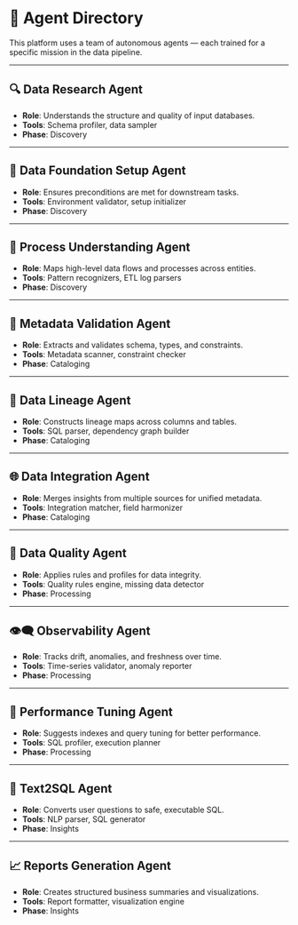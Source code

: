 # 🤖 Agent Directory

This platform uses a team of autonomous agents — each trained for a specific mission in the data pipeline.

---

## 🔍 Data Research Agent
- **Role**: Understands the structure and quality of input databases.
- **Tools**: Schema profiler, data sampler
- **Phase**: Discovery

---

## 🧱 Data Foundation Setup Agent
- **Role**: Ensures preconditions are met for downstream tasks.
- **Tools**: Environment validator, setup initializer
- **Phase**: Discovery

---

## 🔄 Process Understanding Agent
- **Role**: Maps high-level data flows and processes across entities.
- **Tools**: Pattern recognizers, ETL log parsers
- **Phase**: Discovery

---

## 🧬 Metadata Validation Agent
- **Role**: Extracts and validates schema, types, and constraints.
- **Tools**: Metadata scanner, constraint checker
- **Phase**: Cataloging

---

## 🔗 Data Lineage Agent
- **Role**: Constructs lineage maps across columns and tables.
- **Tools**: SQL parser, dependency graph builder
- **Phase**: Cataloging

---

## 🌐 Data Integration Agent
- **Role**: Merges insights from multiple sources for unified metadata.
- **Tools**: Integration matcher, field harmonizer
- **Phase**: Cataloging

---

## 🧪 Data Quality Agent
- **Role**: Applies rules and profiles for data integrity.
- **Tools**: Quality rules engine, missing data detector
- **Phase**: Processing

---

## 👁️‍🗨️ Observability Agent
- **Role**: Tracks drift, anomalies, and freshness over time.
- **Tools**: Time-series validator, anomaly reporter
- **Phase**: Processing

---

## 🚀 Performance Tuning Agent
- **Role**: Suggests indexes and query tuning for better performance.
- **Tools**: SQL profiler, execution planner
- **Phase**: Processing

---

## 💬 Text2SQL Agent
- **Role**: Converts user questions to safe, executable SQL.
- **Tools**: NLP parser, SQL generator
- **Phase**: Insights

---

## 📈 Reports Generation Agent
- **Role**: Creates structured business summaries and visualizations.
- **Tools**: Report formatter, visualization engine
- **Phase**: Insights
